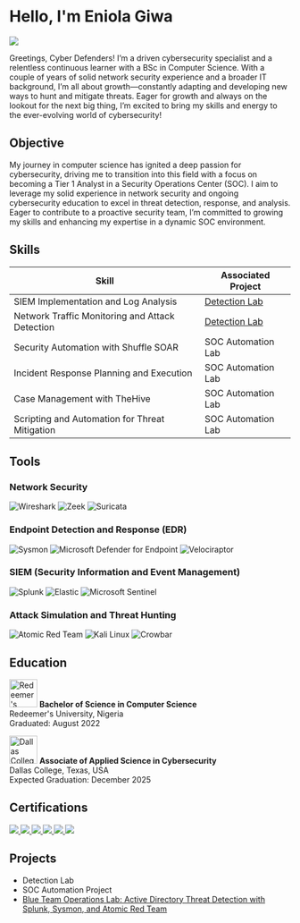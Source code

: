 # Hello, I'm Eniola Giwa 
<a href="https://www.linkedin.com/in/eniola-giwa24/"><img src="https://img.shields.io/badge/-LinkedIn-0072b1?&style=for-the-badge&logo=linkedin&logoColor=white" /></a>


Greetings, Cyber Defenders! I’m a driven cybersecurity specialist and a relentless continuous learner with a BSc in Computer Science. With a couple of years of solid network security experience and a broader IT background, I’m all about growth—constantly adapting and developing new ways to hunt and mitigate threats. Eager for growth and always on the lookout for the next big thing, I’m excited to bring my skills and energy to the ever-evolving world of cybersecurity!

## Objective
My journey in computer science has ignited a deep passion for cybersecurity, driving me to transition into this field with a focus on becoming a Tier 1 Analyst in a Security Operations Center (SOC). I aim to leverage my solid experience in network security and ongoing cybersecurity education to excel in threat detection, response, and analysis. Eager to contribute to a proactive security team, I’m committed to growing my skills and enhancing my expertise in a dynamic SOC environment.


## Skills

| Skill                                         | Associated Project         |
|-----------------------------------------------|----------------------------|
| SIEM Implementation and Log Analysis          | <a href="https://google.com">Detection Lab</a>|
| Network Traffic Monitoring and Attack Detection | <a href="https://google.com">Detection Lab</a>|
| Security Automation with Shuffle SOAR         | SOC Automation Lab|
| Incident Response Planning and Execution      | SOC Automation Lab|
| Case Management with TheHive                  | SOC Automation Lab|
| Scripting and Automation for Threat Mitigation | SOC Automation Lab|

## Tools

### Network Security
![Wireshark](https://img.shields.io/badge/Wireshark-0078D7?style=for-the-badge&logo=wireshark&logoColor=white)
![Zeek](https://img.shields.io/badge/Zeek-6C4FBB?style=for-the-badge)
![Suricata](https://img.shields.io/badge/Suricata-FB4F14?style=for-the-badge&logo=suricata&logoColor=white)

### Endpoint Detection and Response (EDR)
![Sysmon](https://img.shields.io/badge/Sysmon-6C757D?style=for-the-badge)
![Microsoft Defender for Endpoint](https://img.shields.io/badge/Microsoft%20Defender%20for%20Endpoint-0078D7?style=for-the-badge)
![Velociraptor](https://img.shields.io/badge/Velociraptor-5E478E?style=for-the-badge)

### SIEM (Security Information and Event Management)
![Splunk](https://img.shields.io/badge/Splunk-000000?style=for-the-badge&logo=splunk&logoColor=white)
![Elastic](https://img.shields.io/badge/Elastic-005571?style=for-the-badge&logo=elastic&logoColor=white)
![Microsoft Sentinel](https://img.shields.io/badge/Microsoft%20Sentinel-0078D7?style=for-the-badge)

### Attack Simulation and Threat Hunting
![Atomic Red Team](https://img.shields.io/badge/Atomic%20Red%20Team-6C4FBB?style=for-the-badge)
![Kali Linux](https://img.shields.io/badge/Kali%20Linux-557C94?style=for-the-badge&logo=kalilinux&logoColor=white)
![Crowbar](https://img.shields.io/badge/Crowbar-5E478E?style=for-the-badge)


## Education

<div>
    <p>
        <img src="https://upload.wikimedia.org/wikipedia/en/thumb/2/25/Redeemer%27s_University_logo.png/1200px-Redeemer%27s_University_logo.png" alt="Redeemer's University Logo" width="50" height="50" />
        <strong>Bachelor of Science in Computer Science</strong><br/>
        Redeemer's University, Nigeria<br/>
        Graduated: August 2022
    </p>
    <p>
        <img src="https://www.dallascollege.edu/_layouts/DC.InternetBranding/2.4/images/dallas-college-logo.svg" alt="Dallas College Logo" width="50" height="50" />
        <strong>Associate of Applied Science in Cybersecurity</strong><br/>
        Dallas College, Texas, USA<br/>
        Expected Graduation: December 2025
    </p>
</div>



## Certifications

<div>
    <a href="https://www.credly.com/badges/bf38a4ff-3f9b-4a2f-8044-dcc57fef3c9e" target="_blank">
        <img src="https://img.shields.io/badge/-CCNA-2962FF?&style=for-the-badge&logo=Cisco&logoColor=white" />
    </a>
    <a href="https://www.credly.com/badges/a7197eb8-dbe8-4e6f-85bb-44db5bc26649" target="_blank">
        <img src="https://img.shields.io/badge/-Security%2B-FF0000?&style=for-the-badge&logo=CompTIA&logoColor=white" />
    </a>
    <a href="https://www.credly.com/badges/580df600-2127-4641-8cec-6d5da50e8756" target="_blank">
        <img src="https://img.shields.io/badge/-Network%2B-007ACC?&style=for-the-badge&logo=CompTIA&logoColor=white" />
    </a>
    <a href="https://www.credly.com/badges/db8ea891-a7da-4228-bd55-de70f5fe8d0b" target="_blank">
        <img src="https://img.shields.io/badge/-A%2B-4D4D4D?&style=for-the-badge&logo=CompTIA&logoColor=white" />
    </a>
    <a href="https://www.isc2.org/Certifications/CC" target="_blank">
        <img src="https://img.shields.io/badge/-ISC2%20CC-008000?&style=for-the-badge&logo=ISC2&logoColor=white" />
    </a>
    <a href="https://www.credly.com/badges/c31d3b31-9372-4823-9dd0-36082a8861a9" target="_blank">
        <img src="https://img.shields.io/badge/-Google%20IT%20Support-34A853?&style=for-the-badge&logo=Google&logoColor=white" />
    </a>
</div>


## Projects
- Detection Lab
- SOC Automation Project
- [Blue Team Operations Lab: Active Directory Threat Detection with Splunk, Sysmon, and Atomic Red Team](https://github.com/Ennygee/Blue-Team-Operations-Lab-Active-Directory-Threat-Detection-with-Splunk-Sysmon-and-Atomic-Red-Team/blob/main/README.md)

